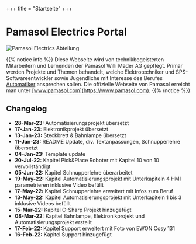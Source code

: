 +++
title = "Startseite"
+++

# Pamasol Electrics Portal

![Pamasol Electrics Abteilung](./images/pamasol_office.de.jpg)

{{% notice info %}}
Diese Webseite wird von technikbegeisterten Mitarbeitern und Lernenden der Pamasol Willi Mäder AG gepflegt. Primär werden Projekte und Themen behandelt, welche Elektrotechniker und SPS-Softwareentwickler sowie Jugendliche mit Interesse des Berufes [Automatiker](https://www.swissmechanic.ch/grundbildung-erwachsenenbildung/deine-lehre-grundbildung/artmid/786/articleid/105/automatikerin-efz) ansprechen sollen. Die offizielle Webseite von Pamasol erreicht man unter [www.pamasol.com](https://www.pamasol.com).
{{% /notice %}}

## Changelog

* **28-Mar-23:** Automatisierungsprojekt übersetzt
* **17-Jan-23:** Elektronikprojekt übersetzt
* **13-Jan-23:** Steckbrett & Bahnlampe übersetzt
* **11-Jan-23:** README Update, div. Textanpassungen, Schnupperlehre übersetzt
* **04-Jan-23:** Template update
* **20-Jul-22:** Kapitel Pick&Place Roboter mit Kapitel 10 von 10 vervollständigt
* **05-Jun-22:** Kapitel Schnupperlehre überarbeitet
* **19-May-22:** Kapitel Automatisierungsprojekt mit Unterkapiteln 4 HMI parametrieren inklusive Video befüllt
* **17-May-22:** Kapitel Schnupperlehre erweitert mit Infos zum Beruf
* **13-May-22:** Kapitel Automatisierungsprojekt mit Unterkapiteln 1 bis 3 inklusive Videos befüllt
* **15-Mar-22:** Kapitel C-Sharp Projekt hinzugefügt
* **08-Mar-22:** Kapitel Bahnlampe, Elektronikprojekt und Automatisierungsprojekt erstellt
* **17-Feb-22:** Kapitel Support erweitert mit Foto von EWON Cosy 131
* **16-Feb-22:** Kapitel Support hinzugefügt
